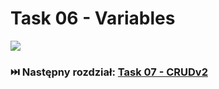 # Task 06 - Variables

<a href="https://learning.postman.com/docs/sending-requests/variables/variables/">
    <img src="https://assets.postman.com/postman-docs/v10/var-scope-v10.jpg">
</a>

### ⏭️ Następny rozdział: [Task 07 - CRUDv2](07-task-crud-v2.md)